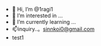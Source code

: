 - 👋 Hi, I’m @1ragi1
- 👀 I’m interested in ...
- 🌱 I’m currently learning ...
- 📫inquiry..。sinnkoi0@gmail.com
- test1


